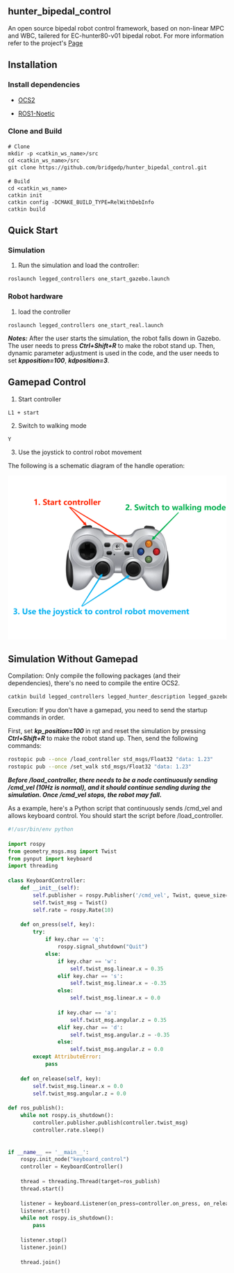 ## hunter_bipedal_control

An open source bipedal robot control framework, based on non-linear MPC and WBC, tailered for EC-hunter80-v01 bipedal robot. For more information refer to the project's [Page](https://bridgedp.github.io/hunter_bipedal_control)

## Installation

### Install dependencies

- [OCS2](https://leggedrobotics.github.io/ocs2/installation.html#prerequisites)

- [ROS1-Noetic](http://wiki.ros.org/noetic)

### Clone and Build

```shell
# Clone
mkdir -p <catkin_ws_name>/src
cd <catkin_ws_name>/src
git clone https://github.com/bridgedp/hunter_bipedal_control.git

# Build
cd <catkin_ws_name>
catkin init
catkin config -DCMAKE_BUILD_TYPE=RelWithDebInfo
catkin build
```

## Quick Start

### Simulation

1. Run the simulation and load the controller:

```shell
roslaunch legged_controllers one_start_gazebo.launch
```

### Robot hardware

1. load the controller

```shell
roslaunch legged_controllers one_start_real.launch
```

***Notes:*** After the user starts the simulation, the robot falls down in Gazebo. The user needs to press ***Ctrl+Shift+R*** to make the robot stand up. Then, dynamic parameter adjustment is used in the code, and the user needs to set ***kpposition=100***, ***kdposition=3***.

## Gamepad Control

1. Start controller

```
L1 + start
```

2. Switch to walking mode

```
Y
```

3. Use the joystick to control robot movement

The following is a schematic diagram of the handle operation:

![](./docs/f710-gallery-1.png)

## Simulation Without Gamepad

Compilation: Only compile the following packages (and their dependencies), there's no need to compile the entire OCS2.

```bash
catkin build legged_controllers legged_hunter_description legged_gazebo
```

Execution: If you don't have a gamepad, you need to send the startup commands in order.

First, set ***kp_position=100*** in rqt and reset the simulation by pressing ***Ctrl+Shift+R*** to make the robot stand up. Then, send the following commands:

```bash
rostopic pub --once /load_controller std_msgs/Float32 "data: 1.23"
rostopic pub --once /set_walk std_msgs/Float32 "data: 1.23"
```

***Before /load_controller, there needs to be a node continuously sending /cmd_vel (10Hz is normal), and it should continue sending during the simulation. Once /cmd_vel stops, the robot may fall.***

As a example, here's a Python script that continuously sends /cmd_vel and allows keyboard control. You should start the script before  /load_controller. 

```python
#!/usr/bin/env python

import rospy
from geometry_msgs.msg import Twist
from pynput import keyboard
import threading

class KeyboardController:
    def __init__(self):
        self.publisher = rospy.Publisher('/cmd_vel', Twist, queue_size=1)
        self.twist_msg = Twist()
        self.rate = rospy.Rate(10)

    def on_press(self, key):
        try:
            if key.char == 'q':
                rospy.signal_shutdown("Quit")
            else:
                if key.char == 'w':
                    self.twist_msg.linear.x = 0.35
                elif key.char == 's':
                    self.twist_msg.linear.x = -0.35
                else:
                    self.twist_msg.linear.x = 0.0

                if key.char == 'a':
                    self.twist_msg.angular.z = 0.35
                elif key.char == 'd':
                    self.twist_msg.angular.z = -0.35
                else:
                    self.twist_msg.angular.z = 0.0
        except AttributeError:
            pass

    def on_release(self, key):
        self.twist_msg.linear.x = 0.0
        self.twist_msg.angular.z = 0.0

def ros_publish():
    while not rospy.is_shutdown():
        controller.publisher.publish(controller.twist_msg)
        controller.rate.sleep()


if __name__ == '__main__':
    rospy.init_node("keyboard_control")
    controller = KeyboardController()

    thread = threading.Thread(target=ros_publish)
    thread.start()

    listener = keyboard.Listener(on_press=controller.on_press, on_release=controller.on_release)
    listener.start()
    while not rospy.is_shutdown():
        pass

    listener.stop()
    listener.join()
    
    thread.join()
```

